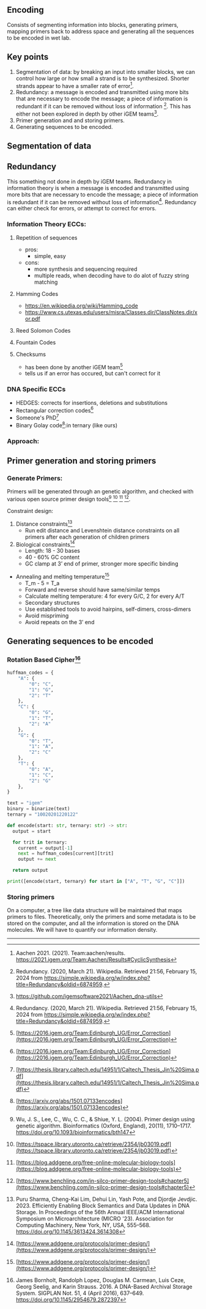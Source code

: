 ## Encoding

Consists of segmenting information into blocks, generating primers, mapping primers back to address space and generating all the sequences to be encoded in wet lab.

## Key points

1. Segmentation of data: by breaking an input into smaller blocks, we can control how large or how small a strand is to be synthesized. Shorter strands appear to have a smaller rate of error[^aachen].
2. Redundancy: a message is encoded and transmitted using more bits that are necessary to encode the message; a piece of information is redundant if it can be removed without loss of information [^redundancy]. This has either not been explored in depth by other iGEM teams[^github].
3. Primer generation and and storing primers.
4. Generating sequences to be encoded.

## Segmentation of data

## Redundancy

This something not done in depth by iGEM teams. Redundancy in information theory is when a message is encoded and transmitted using more bits that are necessary to encode the message; a piece of information is redundant if it can be removed without loss of information[^redundancy]. Redundancy can either check for errors, or attempt to correct for errors.

### Information Theory ECCs:

1. Repetition of sequences

   - pros:
     - simple, easy
   - cons:
     - more synthesis and sequencing required
     - multiple reads, when decoding have to do alot of fuzzy string matching

2. Hamming Codes

   - https://en.wikipedia.org/wiki/Hamming_code
   - https://www.cs.utexas.edu/users/misra/Classes.dir/ClassNotes.dir/xor.pdf

3. Reed Solomon Codes

4. Fountain Codes

5. Checksums
   - has been done by another iGEM team[^edinburgh]
   - tells us if an error has occured, but can't correct for it

### DNA Specific ECCs

- HEDGES: corrects for insertions, deletions and substitutions
- Rectangular correction codes[^edinburgh]
- Someone's PhD[^phd]
- Binary Golay code[^golay]:in ternary (like ours)

### Approach:

## Primer generation and storing primers

### Generate Primers:

Primers will be generated through an genetic algorithm, and checked with various open source primer design tools[^genetic] [^uoft] [^tools] [^benchling].

Constraint design:

1. Distance constraints[^block]
   - Run edit distance and Levenshtein distance constraints on all primers after each generation of children primers
2. Biological constraints[^primer]
   - Length: 18 - 30 bases
   - 40 - 60% GC content
   - GC clamp at 3’ end of primer, stronger more specific binding

- Annealing and melting temperature[^primer]
  - T_m - 5 = T_a
  - Forward and reverse should have same/similar temps
  - Calculate melting temperature: 4 for every G/C, 2 for every A/T
  - Secondary structures
  - Use established tools to avoid hairpins, self-dimers, cross-dimers
  - Avoid mispriming
  - Avoid repeats on the 3’ end

## Generating sequences to be encoded

### Rotation Based Cipher[^archival]

```python
huffman_codes = {
    "A": {
        "0": "C",
        "1": "G",
        "2": "T"
    },
    "C": {
        "0": "G",
        "1": "T",
        "2": "A"
    },
    "G": {
        "0": "T",
        "1": "A",
        "2": "C"
    },
    "T": {
        "0": "A",
        "1": "C",
        "2": "G"
    },
}

text = "igem"
binary = binarize(text)
ternary = "10020201220122"

def encode(start: str, ternary: str) -> str:
  output = start

  for trit in ternary:
    current = output[-1]
    next = huffman_codes[current][trit]
    output += next

  return output

print([encode(start, ternary) for start in ["A", "T", "G", "C"]])

```

### Storing primers
On a computer, a tree like data structure will be maintained that maps primers to files. Theoretically, only the primers and some metadata is to be stored on the computer, and all the information is stored on the DNA molecules. We will have to quantify our information density.

--- 

[^genetic]: Wu, J. S., Lee, C., Wu, C. C., & Shiue, Y. L. (2004). Primer design using genetic algorithm. Bioinformatics (Oxford, England), 20(11), 1710–1717. https://doi.org/10.1093/bioinformatics/bth147

[^aachen]: Aachen 2021. (2021). Team:aachen/results. https://2021.igem.org/Team:Aachen/Results#CyclicSynthesis

[^redundancy]: Redundancy. (2020, March 21). Wikipedia. Retrieved 21:56, February 15, 2024 from https://simple.wikipedia.org/w/index.php?title=Redundancy&oldid=6874959.

[^github]: https://github.com/igemsoftware2021/Aachen_dna-utils

[^archival]: James Bornholt, Randolph Lopez, Douglas M. Carmean, Luis Ceze, Georg Seelig, and Karin Strauss. 2016. A DNA-Based Archival Storage System. SIGPLAN Not. 51, 4 (April 2016), 637–649. https://doi.org/10.1145/2954679.2872397

[^edinburgh]: [https://2016.igem.org/Team:Edinburgh_UG/Error_Correction](https://2016.igem.org/Team:Edinburgh_UG/Error_Correction)

[^golay]: [https://arxiv.org/abs/1501.07133encodes](https://arxiv.org/abs/1501.07133encodes)

[^phd]: [https://thesis.library.caltech.edu/14951/1/Caltech_Thesis_Jin%20Sima.pdf](https://thesis.library.caltech.edu/14951/1/Caltech_Thesis_Jin%20Sima.pdf)

[^block]: Puru Sharma, Cheng-Kai Lim, Dehui Lin, Yash Pote, and Djordje Jevdjic. 2023. Efficiently Enabling Block Semantics and Data Updates in DNA Storage. In Proceedings of the 56th Annual IEEE/ACM International Symposium on Microarchitecture (MICRO '23). Association for Computing Machinery, New York, NY, USA, 555–568. https://doi.org/10.1145/3613424.3614308

[^uoft]: [https://tspace.library.utoronto.ca/retrieve/2354/jb03019.pdf](https://tspace.library.utoronto.ca/retrieve/2354/jb03019.pdf)

[^primer]: [https://www.addgene.org/protocols/primer-design/](https://www.addgene.org/protocols/primer-design/)

[^tools]: [https://blog.addgene.org/free-online-molecular-biology-tools](https://blog.addgene.org/free-online-molecular-biology-tools)

[^benchling]: [https://www.benchling.com/in-silco-primer-design-tools#chapter5](https://www.benchling.com/in-silco-primer-design-tools#chapter5)
